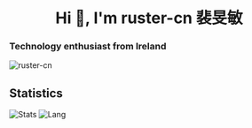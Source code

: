 <h1 align="center">Hi 👋, I'm ruster-cn 裴旻敏</h1>
<h3 align="left">Technology enthusiast from Ireland</h3>

<p align="left"> <img src="https://komarev.com/ghpvc/?username=ruster-cn" alt="ruster-cn" /> </p>


## Statistics
![Stats](https://github-readme-stats.vercel.app/api?username=ruster-cn)
![Lang](https://github-readme-stats.vercel.app/api/top-langs/?username=ruster-cn&hide=ipynb,html&layout=compact)
